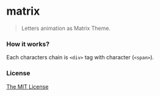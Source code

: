 # matrix

> Letters animation as Matrix Theme.

### How it works?

Each characters chain is `<div>` tag with character (`<span>`).

### License

[The MIT License](http://piecioshka.mit-license.org)
